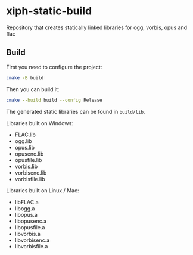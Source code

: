 # xiph-static-build
Repository that creates statically linked libraries for ogg, vorbis, opus and flac

## Build
First you need to configure the project:
```sh
cmake -B build
```

Then you can build it:
```sh
cmake --build build --config Release
```

The generated static libraries can be found in `build/lib`.

Libraries built on Windows:
- FLAC.lib
- ogg.lib
- opus.lib
- opusenc.lib
- opusfile.lib
- vorbis.lib
- vorbisenc.lib
- vorbisfile.lib

Libraries built on Linux / Mac:
- libFLAC.a
- libogg.a
- libopus.a
- libopusenc.a
- libopusfile.a
- libvorbis.a
- libvorbisenc.a
- libvorbisfile.a
